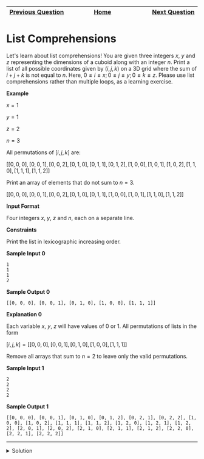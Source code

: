 | <img width=1000>[Previous Question](https://github.com/Kevin-Lago/python-hackerrank-solutions/tree/main/src/python/introduction/print_function)</img> | <img width=1000>[Home](https://github.com/Kevin-Lago/python-hackerrank-solutions)</img> | <img width=1000>[Next Question](https://github.com/Kevin-Lago/python-hackerrank-solutions/tree/main/src/python/basic_data_types/find_the_runner_up_score)</img> |
|:---|:---:|---:|

# List Comprehensions 

Let's learn about list comprehensions! You are given three integers $x$, $y$ and $z$ representing the dimensions of a cuboid along with an integer $n$. Print a list of all possible coordinates given by $(i, j, k)$ on a 3D grid where the sum of $i + j + k$ is not equal to $n$. Here, $0 \le i \le x; 0 \le j \le y; 0 \le k \le z$. Please use list comprehensions rather than multiple loops, as a learning exercise.

__Example__

$x = 1$

$y = 1$

$z = 2$

$n = 3$

All permutations of $[i, j, k]$ are:

$[[0, 0, 0], [0, 0, 1], [0, 0, 2], [0, 1, 0], [0, 1, 1], [0, 1, 2], [1, 0, 0], [1, 0, 1], [1, 0, 2], [1, 1, 0], [1, 1, 1], [1, 1, 2]]$

Print an array of elements that do not sum to $n = 3$.

$[[0, 0, 0], [0, 0, 1], [0, 0, 2], [0, 1, 0], [0, 1, 1], [1, 0, 0], [1, 0, 1], [1, 1, 0], [1, 1, 2]]$

__Input Format__

Four integers $x$, $y$, $z$ and $n$, each on a separate line.

__Constraints__

Print the list in lexicographic increasing order.

__Sample Input 0__

```
1
1
1
2
```

__Sample Output 0__

```
[[0, 0, 0], [0, 0, 1], [0, 1, 0], [1, 0, 0], [1, 1, 1]]
```

__Explanation 0__

Each variable $x$, $y$, $z$ will have values of $0$ or $1$. All permutations of lists in the form 

$[i, j, k] = [[0, 0, 0], [0, 0, 1], [0, 1, 0], [1, 0, 0], [1, 1, 1]]$

Remove all arrays that sum to $n = 2$ to leave only the valid permutations.

__Sample Input 1__

```
2
2
2
2
```

__Sample Output 1__

```
[[0, 0, 0], [0, 0, 1], [0, 1, 0], [0, 1, 2], [0, 2, 1], [0, 2, 2], [1, 0, 0], [1, 0, 2], [1, 1, 1], [1, 1, 2], [1, 2, 0], [1, 2, 1], [1, 2, 2], [2, 0, 1], [2, 0, 2], [2, 1, 0], [2, 1, 1], [2, 1, 2], [2, 2, 0], [2, 2, 1], [2, 2, 2]]
```

---

<details><summary>Solution</summary>
    
```python
if __name__ == '__main__':
    x = int(input())
    y = int(input())
    z = int(input())
    n = int(input())

    array = [[i, j, k]
             for i in range(x + 1)
             for j in range(y + 1)
             for k in range(z + 1) if i + j + k != n]

    print(array)
```
</details>
